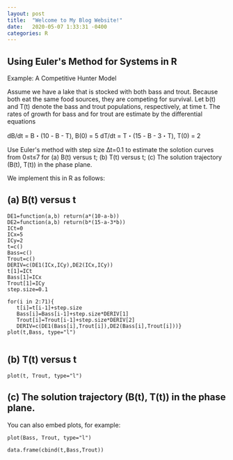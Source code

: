 ```yaml
---
layout: post
title:  "Welcome to My Blog Website!"
date:   2020-05-07 1:33:31 -0400
categories: R
---
```

## Using Euler's Method for Systems in R

Example: A Competitive Hunter Model

Assume we have a lake that is stocked with both bass and trout. Because both eat the same food sources, they are competing for survival. Let b(t) and T(t) denote the bass and trout populations, respectively, at time t. The rates of growth for bass and for trout are estimate by the differential equations

dB/dt = B・(10 - B - T), B(0) = 5
dT/dt = T・(15 - B - 3・T), T(0) = 2

Use Euler's method with step size ∆t=0.1 to estimate the solotion curves from 0≤t≤7 for (a) B(t) versus t; (b) T(t) versus t; (c) The solution trajectory (B(t), T(t)) in the phase plane.

We implement this in R as follows:

## (a) B(t) versus t


```{r}
DE1=function(a,b) return(a*(10-a-b))
DE2=function(a,b) return(b*(15-a-3*b))
ICt=0
ICx=5
ICy=2
t=c()
Bass=c()
Trout=c()
DERIV=c(DE1(ICx,ICy),DE2(ICx,ICy))
t[1]=ICt
Bass[1]=ICx
Trout[1]=ICy
step.size=0.1

for(i in 2:71){
   t[i]=t[i-1]+step.size
   Bass[i]=Bass[i-1]+step.size*DERIV[1]
   Trout[i]=Trout[i-1]+step.size*DERIV[2]
   DERIV=c(DE1(Bass[i],Trout[i]),DE2(Bass[i],Trout[i]))}
plot(t,Bass, type="l")
   
```
## (b) T(t) versus t


```{r}
plot(t, Trout, type="l")
```
## (c) The solution trajectory (B(t), T(t)) in the phase plane.

You can also embed plots, for example:

```{r}
plot(Bass, Trout, type="l")
```
```{r}
data.frame(cbind(t,Bass,Trout))
```
